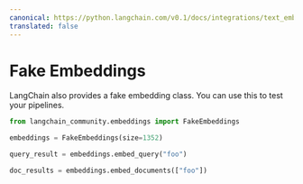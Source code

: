 ```yaml
---
canonical: https://python.langchain.com/v0.1/docs/integrations/text_embedding/fake
translated: false
---
```


# Fake Embeddings

LangChain also provides a fake embedding class. You can use this to test your pipelines.

```python
from langchain_community.embeddings import FakeEmbeddings
```

```python
embeddings = FakeEmbeddings(size=1352)
```

```python
query_result = embeddings.embed_query("foo")
```

```python
doc_results = embeddings.embed_documents(["foo"])
```